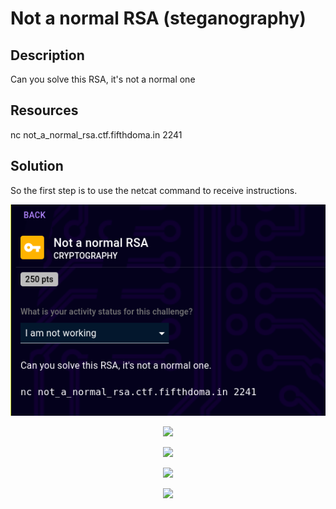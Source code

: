# Not a normal RSA (steganography) 

## Description

Can you solve this RSA, it's not a normal one

## Resources

nc not_a_normal_rsa.ctf.fifthdoma.in 2241

## Solution

So the first step is to use the netcat command to receive instructions.
<p align="center"><img src="_images/1challengeDesc.png"></p>


<p align="center"><img src="_images/emailpdf.png"></p>

<p align="center"><img src="_images/emailpdf.png"></p>

<p align="center"><img src="_images/emailpdf.png"></p>

<p align="center"><img src="_images/emailpdf.png"></p>

